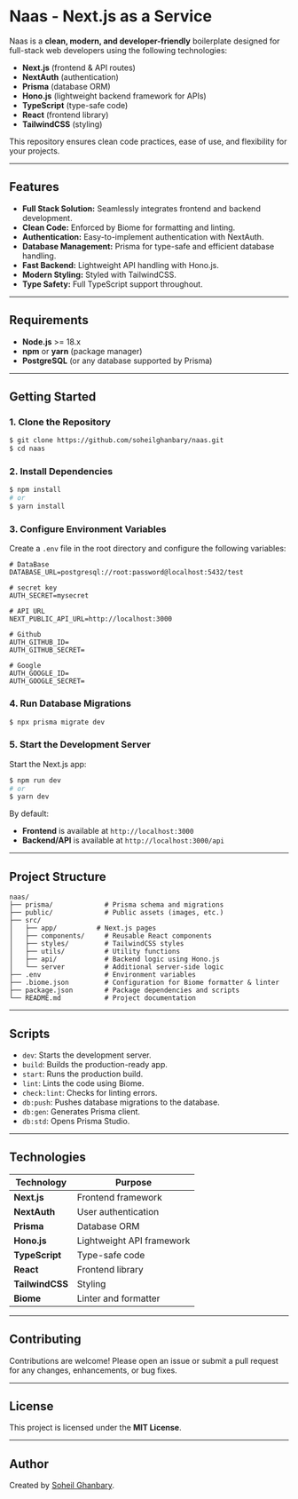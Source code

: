 # Naas - Next.js as a Service

Naas is a **clean, modern, and developer-friendly** boilerplate designed for full-stack web developers using the following technologies:

- **Next.js** (frontend & API routes)
- **NextAuth** (authentication)
- **Prisma** (database ORM)
- **Hono.js** (lightweight backend framework for APIs)
- **TypeScript** (type-safe code)
- **React** (frontend library)
- **TailwindCSS** (styling)

This repository ensures clean code practices, ease of use, and flexibility for your projects.

---

## Features

- **Full Stack Solution:** Seamlessly integrates frontend and backend development.
- **Clean Code:** Enforced by Biome for formatting and linting.
- **Authentication:** Easy-to-implement authentication with NextAuth.
- **Database Management:** Prisma for type-safe and efficient database handling.
- **Fast Backend:** Lightweight API handling with Hono.js.
- **Modern Styling:** Styled with TailwindCSS.
- **Type Safety:** Full TypeScript support throughout.

---

## Requirements

- **Node.js** >= 18.x
- **npm** or **yarn** (package manager)
- **PostgreSQL** (or any database supported by Prisma)

---

## Getting Started

### 1. Clone the Repository

```bash
$ git clone https://github.com/soheilghanbary/naas.git
$ cd naas
```

### 2. Install Dependencies

```bash
$ npm install
# or
$ yarn install
```

### 3. Configure Environment Variables

Create a `.env` file in the root directory and configure the following variables:

```env
# DataBase
DATABASE_URL=postgresql://root:password@localhost:5432/test

# secret key
AUTH_SECRET=mysecret

# API URL
NEXT_PUBLIC_API_URL=http://localhost:3000

# Github
AUTH_GITHUB_ID=
AUTH_GITHUB_SECRET=

# Google
AUTH_GOOGLE_ID=
AUTH_GOOGLE_SECRET=
```

### 4. Run Database Migrations

```bash
$ npx prisma migrate dev
```

### 5. Start the Development Server

Start the Next.js app:

```bash
$ npm run dev
# or
$ yarn dev
```

By default:

- **Frontend** is available at `http://localhost:3000`
- **Backend/API** is available at `http://localhost:3000/api`

---

## Project Structure

```
naas/
├── prisma/             # Prisma schema and migrations
├── public/             # Public assets (images, etc.)
├── src/
│   ├── app/          # Next.js pages
│   ├── components/     # Reusable React components
│   ├── styles/         # TailwindCSS styles
│   ├── utils/          # Utility functions
│   ├── api/            # Backend logic using Hono.js
│   └── server          # Additional server-side logic
├── .env                # Environment variables
├── .biome.json         # Configuration for Biome formatter & linter
├── package.json        # Package dependencies and scripts
└── README.md           # Project documentation
```

---

## Scripts

- `dev`: Starts the development server.
- `build`: Builds the production-ready app.
- `start`: Runs the production build.
- `lint`: Lints the code using Biome.
- `check:lint`: Checks for linting errors.
- `db:push`: Pushes database migrations to the database.
- `db:gen`: Generates Prisma client.
- `db:std`: Opens Prisma Studio.

---

## Technologies

| Technology    | Purpose                         |
|---------------|---------------------------------|
| **Next.js**   | Frontend framework              |
| **NextAuth**  | User authentication             |
| **Prisma**    | Database ORM                   |
| **Hono.js**   | Lightweight API framework       |
| **TypeScript**| Type-safe code                 |
| **React**     | Frontend library               |
| **TailwindCSS**| Styling                        |
| **Biome**     | Linter and formatter           |

---

## Contributing

Contributions are welcome! Please open an issue or submit a pull request for any changes, enhancements, or bug fixes.

---

## License

This project is licensed under the **MIT License**.

---

## Author

Created by [Soheil Ghanbary](https://github.com/soheilghanbary).